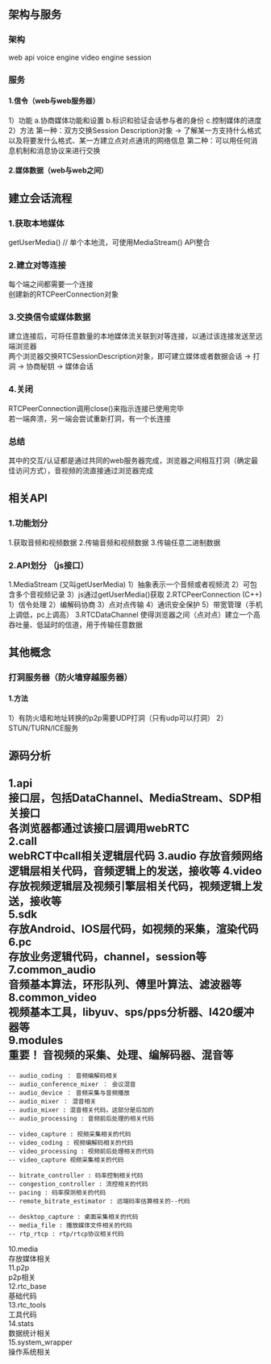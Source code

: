 # 
## 架构与服务
### 架构
web api
voice engine
video engine
session
### 服务
#### 1.信令（web与web服务器）
1）功能
a.协商媒体功能和设置
b.标识和验证会话参与者的身份
c.控制媒体的进度
2）方法
第一种：双方交换Session Description对象 -> 了解某一方支持什么格式以及将要发什么格式、某一方建立点对点通讯的网络信息
第二种：可以用任何消息机制和消息协议来进行交换
#### 2.媒体数据（web与web之间）

## 建立会话流程
### 1.获取本地媒体
getUserMedia() // 单个本地流，可使用MediaStream() API整合  
### 2.建立对等连接
每个端之间都需要一个连接  
创建新的RTCPeerConnection对象  
### 3.交换信令或媒体数据
建立连接后，可将任意数量的本地媒体流关联到对等连接，以通过该连接发送至远端浏览器  
两个浏览器交换RTCSessionDescription对象，即可建立媒体或者数据会话 -> 打洞 -> 协商秘钥 -> 媒体会话  
### 4.关闭
RTCPeerConnection调用close()来指示连接已使用完毕  
若一端奔溃，另一端会尝试重新打洞，有一个长连接  
### 总结
其中的交互/认证都是通过共同的web服务器完成，浏览器之间相互打洞（确定最佳访问方式），音视频的流直接通过浏览器完成  

## 相关API
### 1.功能划分
1.获取音频和视频数据
2.传输音频和视频数据
3.传输任意二进制数据
### 2.API划分 （js接口）
1.MediaStream (又叫getUserMedia)
1）抽象表示一个音频或者视频流
2）可包含多个音视频记录
3）js通过getUserMedia()获取
2.RTCPeerConnection (C++)
1）信令处理
2）编解码协商
3）点对点传输
4）通讯安全保护
5）带宽管理（手机上调低，pc上调高）
3.RTCDataChannel
使得浏览器之间（点对点）建立一个高吞吐量、低延时的信道，用于传输任意数据  

## 其他概念
### 打洞服务器（防火墙穿越服务器）
#### 1.方法
1）有防火墙和地址转换的p2p需要UDP打洞（只有udp可以打洞）
2）STUN/TURN/ICE服务

## 源码分析
1.api  
接口层，包括DataChannel、MediaStream、SDP相关接口  
各浏览器都通过该接口层调用webRTC  
2.call  
webRCT中call相关逻辑层代码
3.audio
存放音频网络逻辑层相关代码，音频逻辑上的发送，接收等
4.video   
存放视频逻辑层及视频引擎层相关代码，视频逻辑上发送，接收等  
5.sdk  
存放Android、IOS层代码，如视频的采集，渲染代码  
6.pc  
存放业务逻辑代码，channel，session等  
7.common_audio  
音频基本算法，环形队列、傅里叶算法、滤波器等  
8.common_video  
视频基本工具，libyuv、sps/pps分析器、l420缓冲器等  
9.modules  
重要！ 音视频的采集、处理、编解码器、混音等  
--
    -- audio_coding ： 音频编解码相关
    -- audio_conference_mixer ： 会议混音
    -- audio_device ： 音频采集与音频播放
    -- audio_mixer ： 混音相关
    -- audio_mixer : 混音相关代码，这部分是后加的
    -- audio_processing : 音频前后处理的相关代码
    
    -- video_capture : 视频采集相关的代码
    -- video_coding : 视频编解码相关的代码
    -- video_processing : 视频前后处理相关的代码
    -- video_capture 视频采集相关的代码

    -- bitrate_controller : 码率控制相关代码
    -- congestion_controller : 流控相关的代码
    -- pacing : 码率探测相关的代码
    -- remote_bitrate_estimator : 远端码率估算相关的--代码

    -- desktop_capture : 桌面采集相关的代码
    -- media_file : 播放媒体文件相关的代码
    -- rtp_rtcp : rtp/rtcp协议相关代码
10.media  
存放媒体相关  
11.p2p  
p2p相关  
12.rtc_base  
基础代码  
13.rtc_tools   
工具代码  
14.stats  
数据统计相关  
15.system_wrapper   
操作系统相关 
